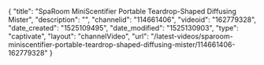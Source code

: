 {
    "title": "SpaRoom MiniScentifier Portable Teardrop-Shaped Diffusing Mister",
    "description": "",
    "channelid": "114661406",
    "videoid": "162779328",
    "date_created": "1525109495",
    "date_modified": "1525130903",
    "type": "captivate",
    "layout": "channelVideo",
    "url": "\/latest-videos\/sparoom-miniscentifier-portable-teardrop-shaped-diffusing-mister\/114661406-162779328"
}